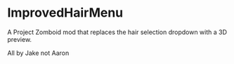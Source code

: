 # ImprovedHairMenu

A Project Zomboid mod that replaces the hair selection dropdown with a 3D preview.

All by Jake not Aaron
